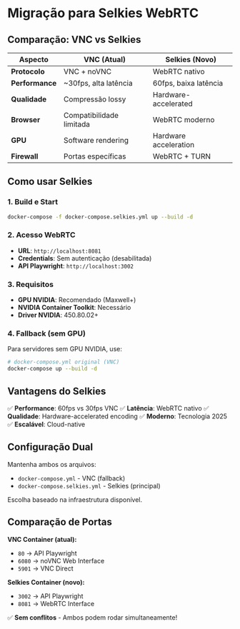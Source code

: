 # Migração para Selkies WebRTC

## Comparação: VNC vs Selkies

| Aspecto | VNC (Atual) | Selkies (Novo) |
|---------|-------------|----------------|
| **Protocolo** | VNC + noVNC | WebRTC nativo |
| **Performance** | ~30fps, alta latência | 60fps, baixa latência |
| **Qualidade** | Compressão lossy | Hardware-accelerated |
| **Browser** | Compatibilidade limitada | WebRTC moderno |
| **GPU** | Software rendering | Hardware acceleration |
| **Firewall** | Portas específicas | WebRTC + TURN |

## Como usar Selkies

### 1. Build e Start
```bash
docker-compose -f docker-compose.selkies.yml up --build -d
```

### 2. Acesso WebRTC
- **URL**: `http://localhost:8081`
- **Credentials**: Sem autenticação (desabilitada)
- **API Playwright**: `http://localhost:3002`

### 3. Requisitos
- **GPU NVIDIA**: Recomendado (Maxwell+)
- **NVIDIA Container Toolkit**: Necessário
- **Driver NVIDIA**: 450.80.02+

### 4. Fallback (sem GPU)
Para servidores sem GPU NVIDIA, use:
```bash
# docker-compose.yml original (VNC)
docker-compose up --build -d
```

## Vantagens do Selkies

✅ **Performance**: 60fps vs 30fps VNC
✅ **Latência**: WebRTC nativo
✅ **Qualidade**: Hardware-accelerated encoding
✅ **Moderno**: Tecnologia 2025
✅ **Escalável**: Cloud-native

## Configuração Dual

Mantenha ambos os arquivos:
- `docker-compose.yml` - VNC (fallback)
- `docker-compose.selkies.yml` - Selkies (principal)

Escolha baseado na infraestrutura disponível.

## Comparação de Portas

**VNC Container (atual):**
- `80` → API Playwright
- `6080` → noVNC Web Interface
- `5901` → VNC Direct

**Selkies Container (novo):**
- `3002` → API Playwright
- `8081` → WebRTC Interface

✅ **Sem conflitos** - Ambos podem rodar simultaneamente!